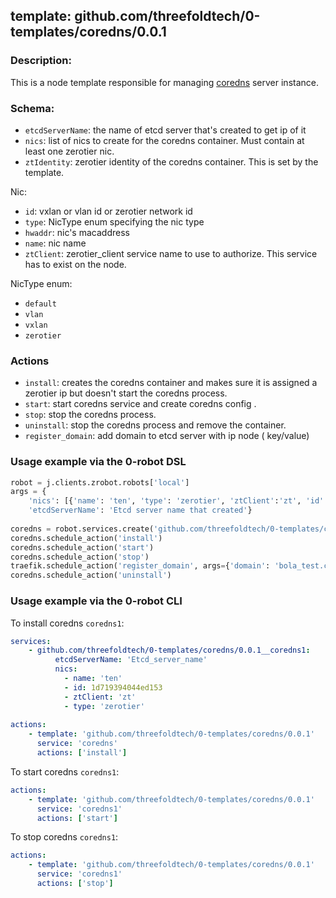 ## template: github.com/threefoldtech/0-templates/coredns/0.0.1

### Description:
This is a node template responsible for managing [coredns](https://coredns.io/) server instance.

### Schema:
- `etcdServerName`: the name of etcd server that's created to get ip of it
- `nics`: list of nics to create for the coredns container. Must contain at least one zerotier nic.
- `ztIdentity`: zerotier identity of the coredns container. This is set by the template.

Nic:
- `id`: vxlan or vlan id or zerotier network id
- `type`: NicType enum specifying the nic type
- `hwaddr`: nic's macaddress
- `name`: nic name
- `ztClient`: zerotier_client service name to use to authorize. This service has to exist on the node.

NicType enum: 
- `default` 
- `vlan`
- `vxlan`
- `zerotier`

### Actions

- `install`: creates the coredns container and makes sure it is assigned a zerotier ip but doesn't start the coredns process.
- `start`: start coredns service and create coredns config .
- `stop`: stop the coredns process.
- `uninstall`: stop the coredns process and remove the container.
- `register_domain`: add domain to etcd server with ip node ( key/value)


### Usage example via the 0-robot DSL

```python
robot = j.clients.zrobot.robots['local']
args = {
    'nics': [{'name': 'ten', 'type': 'zerotier', 'ztClient':'zt', 'id': '1d719394044ed153'}],
    'etcdServerName': 'Etcd server name that created'}  
    
coredns = robot.services.create('github.com/threefoldtech/0-templates/coredns/0.0.1', 'coredns1', data=args)
coredns.schedule_action('install')
coredns.schedule_action('start')
coredns.schedule_action('stop')
traefik.schedule_action('register_domain', args={'domain': 'bola_test.com', 'ip':'10.147.17.252'})
coredns.schedule_action('uninstall')
```


### Usage example via the 0-robot CLI

To install coredns `coredns1`:

```yaml
services:
    - github.com/threefoldtech/0-templates/coredns/0.0.1__coredns1:
          etcdServerName: 'Etcd_server_name'
          nics:
            - name: 'ten'
            - id: 1d719394044ed153
            - ztClient: 'zt'
            - type: 'zerotier'
          
actions:
    - template: 'github.com/threefoldtech/0-templates/coredns/0.0.1'
      service: 'coredns'
      actions: ['install']

```


To start  coredns `coredns1`:

```yaml
actions:
    - template: 'github.com/threefoldtech/0-templates/coredns/0.0.1'
      service: 'coredns1'
      actions: ['start']

```


To stop  coredns `coredns1`:

```yaml
actions:
    - template: 'github.com/threefoldtech/0-templates/coredns/0.0.1'
      service: 'coredns1'
      actions: ['stop']

```